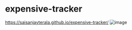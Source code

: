 # expensive-tracker
https://saisanjayterala.github.io/expensive-tracker/
![image](https://github.com/user-attachments/assets/6ad3a2d0-ec11-4992-ab0e-6486f78d497c)
